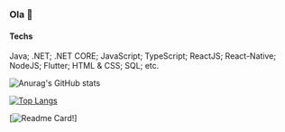 ### Ola 👋



#### Techs

Java;
.NET;
.NET CORE;
JavaScript;
TypeScript;
ReactJS;
React-Native;
NodeJS;
Flutter;
HTML & CSS;
SQL;
etc.


![Anurag's GitHub stats](https://github-readme-stats.vercel.app/api?username=jordaobass&show_icons=true&theme=radical)


[![Top Langs](https://github-readme-stats.vercel.app/api/top-langs/?username=jordaobass&theme=radical)](https://github.com/jordaobass/github-readme-stats)


[![Readme Card](https://github-readme-stats.vercel.app/api/pin/?username=jordaobass&repo=react_notas&theme=radical)!]
